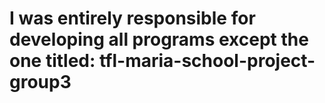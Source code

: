 # I was entirely responsible for developing all programs except the one titled: tfl-maria-school-project-group3
